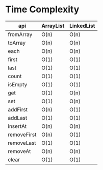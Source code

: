 # Time Complexity

api         |ArrayList|LinkedList
------------|---------|----------
fromArray   |O(n)     |O(n)
toArray     |O(n)     |O(n)
each        |O(n)     |O(n)
first       |O(1)     |O(1)
last        |O(1)     |O(1)
count       |O(1)     |O(1)
isEmpty     |O(1)     |O(1)
get         |O(1)     |O(n)
set         |O(1)     |O(n)
addFirst    |O(n)     |O(1)
addLast     |O(1)     |O(1)
insertAt    |O(n)     |O(n)
removeFirst |O(n)     |O(1)
removeLast  |O(1)     |O(1)
removeAt    |O(n)     |O(n)
clear       |O(1)     |O(1)

